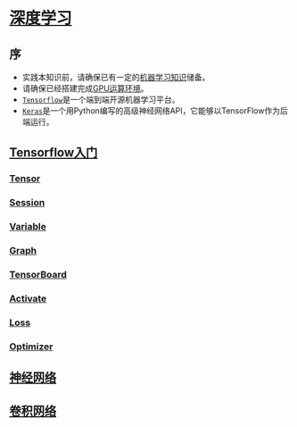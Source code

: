 <link rel="stylesheet" href="https://zhmhbest.gitee.io/hellomathematics/style/index.css">

# [深度学习](https://github.com/zhmhbest/HelloTensorflow)

## 序

- 实践本知识前，请确保已有一定的[机器学习知识](http://zhmhbest.gitee.io/hellomathematics/notes/MachineLearning/index.html)储备。
- 请确保已经搭建完成[GPU运算环境](https://zhmhbest.github.io/HelloCUDA/)。
- [`Tensorflow`](https://tensorflow.google.cn/)是一个端到端开源机器学习平台。
- [`Keras`](https://keras.io/)是一个用Python编写的高级神经网络API，它能够以TensorFlow作为后端运行。

## [Tensorflow入门](./tf.html)

### [Tensor](./tf.html#tensor)

### [Session](./tf.html#session)

### [Variable](./tf.html#variable)

### [Graph](./tf.html#graph)

### [TensorBoard](./tf.html#tensorboard)

### [Activate](./tf.html#activate)

### [Loss](./tf.html#loss)

### [Optimizer](./tf.html#optimizer)

## [神经网络](./networks.html)

<!-- ## [Keras入门](./keras.html) -->

## [卷积网络](./cnn.html)

